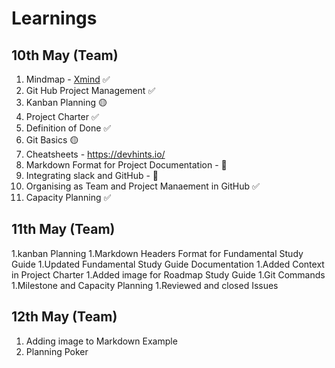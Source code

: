 # Learnings

## 10th May (Team)

1. Mindmap - [Xmind](https://www.xmind.net/download/) ✅
1. Git Hub Project Management ✅
1. Kanban Planning 🟡
1. Project Charter ✅
1. Definition of Done ✅
1. Git Basics 🟡
1. Cheatsheets - https://devhints.io/
1. Markdown Format for Project Documentation - 🔴
1. Integrating slack and GitHub - 🔴
1. Organising as Team and Project Manaement in GitHub ✅
1. Capacity Planning ✅

## 11th May (Team)

1.kanban Planning
1.Markdown Headers Format for Fundamental Study Guide
1.Updated Fundamental Study Guide Documentation
1.Added Context in Project Charter
1.Added image for Roadmap Study Guide
1.Git Commands
1.Milestone and Capacity Planning
1.Reviewed and closed Issues

## 12th May (Team)

1. Adding image to Markdown Example
1. Planning Poker
